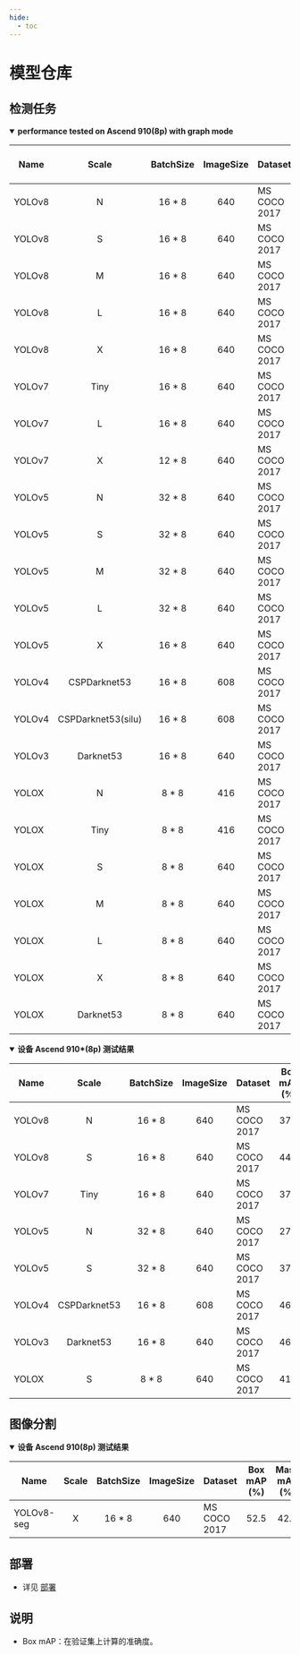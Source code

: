 ```yaml
---
hide:
  - toc
---
```

# 模型仓库

## 检测任务
<details open markdown>
<summary><b>performance tested on Ascend 910(8p) with graph mode</b></summary>

| Name   |        Scale       | BatchSize | ImageSize | Dataset      | Box mAP (%) | Params |                    Recipe                    | Download                                                                                                             |
|--------|        :---:       |   :---:   |   :---:   |--------------|    :---:    |  :---: |:--------------------------------------------:|        :---:       |
| YOLOv8 | N                  |  16 * 8   |    640    | MS COCO 2017 |    37.2     | 3.2M   |     [yaml](https://github.com/mindspore-lab/mindyolo/blob/master/configs/yolov8/yolov8n.yaml)     | [weights](https://download.mindspore.cn/toolkits/mindyolo/yolov8/yolov8-n_500e_mAP372-cc07f5bd.ckpt)                 |
| YOLOv8 | S                  |  16 * 8   |    640    | MS COCO 2017 |    44.6     | 11.2M  |    [yaml](https://github.com/mindspore-lab/mindyolo/blob/master/configs/yolov8/yolov8s.yaml)     | [weights](https://download.mindspore.cn/toolkits/mindyolo/yolov8/yolov8-s_500e_mAP446-3086f0c9.ckpt)                 |
| YOLOv8 | M                  |  16 * 8   |    640    | MS COCO 2017 |    50.5     | 25.9M  |    [yaml](https://github.com/mindspore-lab/mindyolo/blob/master/configs/yolov8/yolov8m.yaml)     | [weights](https://download.mindspore.cn/toolkits/mindyolo/yolov8/yolov8-m_500e_mAP505-8ff7a728.ckpt)                 |
| YOLOv8 | L                  |  16 * 8   |    640    | MS COCO 2017 |    52.8     | 43.7M  |    [yaml](https://github.com/mindspore-lab/mindyolo/blob/master/configs/yolov8/yolov8l.yaml)     | [weights](https://download.mindspore.cn/toolkits/mindyolo/yolov8/yolov8-l_500e_mAP528-6e96d6bb.ckpt)                 |
| YOLOv8 | X                  |  16 * 8   |    640    | MS COCO 2017 |    53.7     | 68.2M  |    [yaml](https://github.com/mindspore-lab/mindyolo/blob/master/configs/yolov8/yolov8x.yaml)     | [weights](https://download.mindspore.cn/toolkits/mindyolo/yolov8/yolov8-x_500e_mAP537-b958e1c7.ckpt)                 |
| YOLOv7 | Tiny               |  16 * 8   |    640    | MS COCO 2017 |    37.5     | 6.2M   |  [yaml](https://github.com/mindspore-lab/mindyolo/blob/master/configs/yolov7/yolov7-tiny.yaml)   | [weights](https://download.mindspore.cn/toolkits/mindyolo/yolov7/yolov7-tiny_300e_mAP375-d8972c94.ckpt)              |
| YOLOv7 | L                  |  16 * 8   |    640    | MS COCO 2017 |    50.8     | 36.9M  |     [yaml](https://github.com/mindspore-lab/mindyolo/blob/master/configs/yolov7/yolov7.yaml)     | [weights](https://download.mindspore.cn/toolkits/mindyolo/yolov7/yolov7_300e_mAP508-734ac919.ckpt)                   |
| YOLOv7 | X                  |  12 * 8   |    640    | MS COCO 2017 |    52.4     | 71.3M  |    [yaml](https://github.com/mindspore-lab/mindyolo/blob/master/configs/yolov7/yolov7-x.yaml)    | [weights](https://download.mindspore.cn/toolkits/mindyolo/yolov7/yolov7-x_300e_mAP524-e2f58741.ckpt)                 |
| YOLOv5 | N                  |  32 * 8   |    640    | MS COCO 2017 |    27.3     | 1.9M   |    [yaml](https://github.com/mindspore-lab/mindyolo/blob/master/configs/yolov5/yolov5n.yaml)     | [weights](https://download.mindspore.cn/toolkits/mindyolo/yolov5/yolov5n_300e_mAP273-9b16bd7b.ckpt)                  |
| YOLOv5 | S                  |  32 * 8   |    640    | MS COCO 2017 |    37.6     | 7.2M   |    [yaml](https://github.com/mindspore-lab/mindyolo/blob/master/configs/yolov5/yolov5s.yaml)     | [weights](https://download.mindspore.cn/toolkits/mindyolo/yolov5/yolov5s_300e_mAP376-860bcf3b.ckpt)                  |
| YOLOv5 | M                  |  32 * 8   |    640    | MS COCO 2017 |    44.9     | 21.2M  |    [yaml](https://github.com/mindspore-lab/mindyolo/blob/master/configs/yolov5/yolov5m.yaml)     | [weights](https://download.mindspore.cn/toolkits/mindyolo/yolov5/yolov5m_300e_mAP449-e7bbf695.ckpt)                  |
| YOLOv5 | L                  |  32 * 8   |    640    | MS COCO 2017 |    48.5     | 46.5M  |    [yaml](https://github.com/mindspore-lab/mindyolo/blob/master/configs/yolov5/yolov5l.yaml)     | [weights](https://download.mindspore.cn/toolkits/mindyolo/yolov5/yolov5l_300e_mAP485-a28bce73.ckpt)                  |
| YOLOv5 | X                  |  16 * 8   |    640    | MS COCO 2017 |    50.5     | 86.7M  |    [yaml](https://github.com/mindspore-lab/mindyolo/blob/master/configs/yolov5/yolov5x.yaml)     | [weights](https://download.mindspore.cn/toolkits/mindyolo/yolov5/yolov5x_300e_mAP505-97d36ddc.ckpt)                  |
| YOLOv4 | CSPDarknet53       |  16 * 8   |    608    | MS COCO 2017 |    45.4     | 27.6M  |     [yaml](https://github.com/mindspore-lab/mindyolo/blob/master/configs/yolov4/yolov4.yaml)     | [weights](https://download.mindspore.cn/toolkits/mindyolo/yolov4/yolov4-cspdarknet53_320e_map454-50172f93.ckpt)      |
| YOLOv4 | CSPDarknet53(silu) |  16 * 8   |    608    | MS COCO 2017 |    45.8     | 27.6M  |  [yaml](https://github.com/mindspore-lab/mindyolo/blob/master/configs/yolov4/yolov4-silu.yaml)   | [weights](https://download.mindspore.cn/toolkits/mindyolo/yolov4/yolov4-cspdarknet53_silu_320e_map458-bdfc3205.ckpt) |
| YOLOv3 | Darknet53          |  16 * 8   |    640    | MS COCO 2017 |    45.5     | 61.9M  |     [yaml](https://github.com/mindspore-lab/mindyolo/blob/master/configs/yolov3/yolov3.yaml)     | [weights](https://download.mindspore.cn/toolkits/mindyolo/yolov3/yolov3-darknet53_300e_mAP455-adfb27af.ckpt)         |
| YOLOX  | N                  |   8 * 8   |    416    | MS COCO 2017 |    24.1     | 0.9M   |   [yaml](https://github.com/mindspore-lab/mindyolo/blob/master/configs/yolox/yolox-nano.yaml)    | [weights](https://download.mindspore.cn/toolkits/mindyolo/yolox/yolox-n_300e_map241-ec9815e3.ckpt)                  |
| YOLOX  | Tiny               |   8 * 8   |    416    | MS COCO 2017 |    33.3     | 5.1M   |   [yaml](https://github.com/mindspore-lab/mindyolo/blob/master/configs/yolox/yolox-tiny.yaml)    | [weights](https://download.mindspore.cn/toolkits/mindyolo/yolox/yolox-tiny_300e_map333-e5ae3a2e.ckpt)               |
| YOLOX  | S                  |   8 * 8   |    640    | MS COCO 2017 |    40.7     | 9.0M   |     [yaml](https://github.com/mindspore-lab/mindyolo/blob/master/configs/yolox/yolox-s.yaml)     | [weights](https://download.mindspore.cn/toolkits/mindyolo/yolox/yolox-s_300e_map407-0983e07f.ckpt)                  |
| YOLOX  | M                  |   8 * 8   |    640    | MS COCO 2017 |    46.7     | 25.3M  |     [yaml](https://github.com/mindspore-lab/mindyolo/blob/master/configs/yolox/yolox-m.yaml)     | [weights](https://download.mindspore.cn/toolkits/mindyolo/yolox/yolox-m_300e_map467-1db321ee.ckpt)                  |
| YOLOX  | L                  |   8 * 8   |    640    | MS COCO 2017 |    49.2     | 54.2M  |     [yaml](https://github.com/mindspore-lab/mindyolo/blob/master/configs/yolox/yolox-l.yaml)     | [weights](https://download.mindspore.cn/toolkits/mindyolo/yolox/yolox-l_300e_map492-52a4ab80.ckpt)                  |
| YOLOX  | X                  |   8 * 8   |    640    | MS COCO 2017 |    51.6     | 99.1M  |     [yaml](https://github.com/mindspore-lab/mindyolo/blob/master/configs/yolox/yolox-x.yaml)     | [weights](https://download.mindspore.cn/toolkits/mindyolo/yolox/yolox-x_300e_map516-52216d90.ckpt)                  |
| YOLOX  | Darknet53          |   8 * 8   |    640    | MS COCO 2017 |    47.7     | 63.7M  | [yaml](https://github.com/mindspore-lab/mindyolo/blob/master/configs/yolox/yolox-darknet53.yaml) | [weights](https://download.mindspore.cn/toolkits/mindyolo/yolox/yolox-darknet53_300e_map477-b5fcaba9.ckpt)          |
</details>

<details open markdown>
<summary><b>设备 Ascend 910*(8p) 测试结果</b></summary>

| Name   |        Scale       | BatchSize | ImageSize | Dataset      | Box mAP (%) | ms/step | Params |                Recipe                        | Download                                                                                                             |
|--------|        :---:       |   :---:   |   :---:   |--------------|    :---:    |  :---:  |  :---: |                :---:                         |        :---:       |
| YOLOv8 | N                  |  16 * 8   |    640    | MS COCO 2017 |     37.3    | 373.55  | 3.2M   | [yaml](https://github.com/mindspore-lab/mindyolo/blob/master/configs/yolov8/yolov8n.yaml)        | [weights](https://download-mindspore.osinfra.cn/toolkits/mindyolo/yolov8/yolov8-n_500e_mAP372-0e737186-910v2.ckpt)                 |
| YOLOv8 | S                  |  16 * 8   |    640    | MS COCO 2017 |     44.7    | 365.53  | 11.2M  | [yaml](https://github.com/mindspore-lab/mindyolo/blob/master/configs/yolov8/yolov8s.yaml)        | [weights](https://download-mindspore.osinfra.cn/toolkits/mindyolo/yolov8/yolov8-s_500e_mAP446-fae4983f-910v2.ckpt)  |
| YOLOv7 | Tiny               |  16 * 8   |    640    | MS COCO 2017 |     37.5    | 496.21  | 6.2M   | [yaml](https://github.com/mindspore-lab/mindyolo/blob/master/configs/yolov7/yolov7-tiny.yaml)    | [weights](https://download-mindspore.osinfra.cn/toolkits/mindyolo/yolov7/yolov7-tiny_300e_mAP375-1d2ddf4b-910v2.ckpt)              |
| YOLOv5 | N                  |  32 * 8   |    640    | MS COCO 2017 |     27.4    | 736.08  | 1.9M   | [yaml](https://github.com/mindspore-lab/mindyolo/blob/master/configs/yolov5/yolov5n.yaml)        | [weights](https://download-mindspore.osinfra.cn/toolkits/mindyolo/yolov5/yolov5n_300e_mAP273-bedf9a93-910v2.ckpt)                  |
| YOLOv5 | S                  |  32 * 8   |    640    | MS COCO 2017 |     37.6    | 787.34  | 7.2M   | [yaml](https://github.com/mindspore-lab/mindyolo/blob/master/configs/yolov5/yolov5s.yaml)        | [weights](https://download-mindspore.osinfra.cn/toolkits/mindyolo/yolov5/yolov5s_300e_mAP376-df4a45b6-910v2.ckpt)                  |
| YOLOv4 | CSPDarknet53       |  16 * 8   |    608    | MS COCO 2017 |     46.1    | 337.25  | 27.6M  | [yaml](https://github.com/mindspore-lab/mindyolo/blob/master/configs/yolov4/yolov4.yaml)         | [weights](https://download-mindspore.osinfra.cn/toolkits/mindyolo/yolov4/yolov4-cspdarknet53_320e_map454-64b8506f-910v2.ckpt)      |
| YOLOv3 | Darknet53          |  16 * 8   |    640    | MS COCO 2017 |     46.6    | 396.60  | 61.9M  | [yaml](https://github.com/mindspore-lab/mindyolo/blob/master/configs/yolov3/yolov3.yaml)         | [weights](https://download-mindspore.osinfra.cn/toolkits/mindyolo/yolov3/yolov3-darknet53_300e_mAP455-81895f09-910v2.ckpt)         |
| YOLOX  | S                  |   8 * 8   |    640    | MS COCO 2017 |     41.0    | 242.15  | 9.0M   | [yaml](https://github.com/mindspore-lab/mindyolo/blob/master/configs/yolox/yolox-s.yaml)         | [weights](https://download-mindspore.osinfra.cn/toolkits/mindyolo/yolox/yolox-s_300e_map407-cebd0183-910v2.ckpt)                   |
</details>

## 图像分割
<details open markdown>
<summary><b>设备 Ascend 910(8p) 测试结果</b></summary>

| Name       | Scale | BatchSize | ImageSize | Dataset      | Box mAP (%) | Mask mAP (%) | Params |                Recipe                        | Download                                                                                                       |
|------------| :---: |   :---:   |   :---:   |--------------|    :---:    |     :---:    |  :---: |                :---:                         |        :---:       |
| YOLOv8-seg |   X   |  16 * 8   |    640    | MS COCO 2017 |     52.5    |     42.9     |  71.8M | [yaml](https://github.com/mindspore-lab/mindyolo/blob/master/configs/yolov8/seg/yolov8x-seg.yaml) | [weights](https://download.mindspore.cn/toolkits/mindyolo/yolov8/yolov8-x-seg_300e_mAP_mask_429-b4920557.ckpt) |
</details>

## 部署

- 详见 [部署](../tutorials/deployment.md)

## 说明
- Box mAP：在验证集上计算的准确度。

